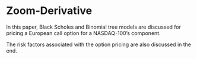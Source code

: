 # Zoom-Derivative
In this paper, Black Scholes and Binomial tree models are discussed for pricing a European call option for a NASDAQ-100’s component. 

The risk factors associated with the option pricing are also discussed in the end.
